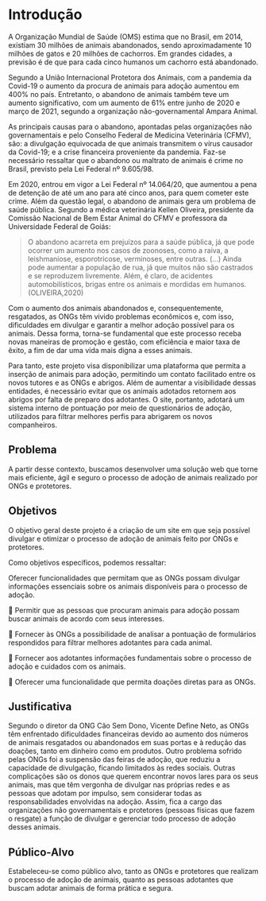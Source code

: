 # Introdução

A Organização Mundial de Saúde (OMS) estima que no Brasil, em 2014, existiam 30 milhões de animais abandonados, sendo aproximadamente 10 milhões de gatos e 20 milhões de cachorros. Em grandes cidades, a previsão é de que para cada cinco humanos um cachorro está abandonado. 

Segundo a União Internacional Protetora dos Animais, com a pandemia da Covid-19 o aumento da procura de animais para adoção aumentou em 400% no país. Entretanto, o abandono de animais também teve um aumento significativo, com um aumento de 61% entre junho de 2020 e março de 2021, segundo a organização não-governamental Ampara Animal.

As principais causas para o abandono, apontadas pelas organizações não governamentais e pelo Conselho Federal de Medicina Veterinária (CFMV), são: a divulgação equivocada de que animais transmitem o vírus causador da Covid-19; e a crise financeira proveniente da pandemia. Faz-se necessário ressaltar que o abandono ou maltrato de animais é crime no Brasil, previsto pela Lei Federal nº 9.605/98.

Em 2020, entrou em vigor a Lei Federal nº 14.064/20, que aumentou a pena de detenção de até um ano para até cinco anos, para quem cometer este crime. Além da questão legal, o abandono de animais gera um problema de saúde pública. Segundo a médica veterinária Kellen Oliveira, presidente da Comissão Nacional de Bem Estar Animal do CFMV e professora da Universidade Federal de Goiás: 
 
>O abandono acarreta em prejuízos para a saúde pública, já que pode ocorrer um aumento nos casos de zoonoses, como a raiva, a leishmaniose, esporotricose, verminoses, entre outras. (...) Ainda pode aumentar a população de rua, já que muitos não são castrados e se reproduzem livremente. Além, é claro, de acidentes automobilísticos, brigas entre os animais e mordidas em humanos. (OLIVEIRA,2020)

Com o aumento dos animais abandonados e, consequentemente, resgatados, as ONGs têm vivido problemas econômicos e, com isso, dificuldades em divulgar e garantir a melhor adoção possível para os animais. Dessa forma, torna-se fundamental que este processo receba novas maneiras de promoção e gestão, com eficiência e maior taxa de êxito, a fim de dar uma vida mais digna a esses animais.

Para tanto, este projeto visa disponibilizar uma plataforma que permita a inserção de animais para adoção, permitindo um contato facilitado entre os novos tutores e as ONGs e abrigos. Além de aumentar a visibilidade dessas entidades, é necessário evitar que os animais adotados retornem aos abrigos por falta de preparo dos adotantes. O site, portanto, adotará um sistema interno de pontuação por meio de questionários de adoção, utilizados para filtrar melhores perfis para abrigarem os novos companheiros.


## Problema

A partir desse contexto, buscamos desenvolver uma solução web que torne mais eficiente, ágil e seguro o processo de adoção de animais realizado por ONGs e protetores.

## Objetivos

O objetivo geral deste projeto é a criação de um site em que seja possível divulgar e otimizar o processo de adoção de animais feito por ONGs e protetores.

Como objetivos específicos, podemos ressaltar:

Oferecer funcionalidades que permitam que as ONGs possam divulgar informações essenciais sobre os animais disponíveis para o processo de adoção.

 :paw_prints: Permitir que as pessoas que procuram animais para adoção possam buscar animais de acordo com seus interesses.
 
 :paw_prints: Fornecer às ONGs a possibilidade de analisar a pontuação de formulários respondidos para filtrar melhores adotantes para cada animal.
 
 :paw_prints: Fornecer aos adotantes informações fundamentais sobre o processo de adoção e cuidados com os animais.
 
 :paw_prints: Oferecer uma funcionalidade que permita doações diretas para as ONGs.

## Justificativa

Segundo o diretor da ONG Cão Sem Dono, Vicente Define Neto, as ONGs têm enfrentado dificuldades financeiras devido ao aumento dos números de animais resgatados ou abandonados em suas portas e à redução das doações, tanto em dinheiro como em produtos. Outro problema sofrido pelas ONGs foi a suspensão das feiras de adoção, que reduziu a capacidade de divulgação, ficando limitados às redes sociais. Outras complicações são os donos que querem encontrar novos lares para os seus animais, mas que têm vergonha de divulgar nas próprias redes e as pessoas que adotam por impulso, sem considerar todas as responsabilidades envolvidas na adoção. Assim, fica a cargo das organizações não governamentais e protetores (pessoas físicas que fazem o resgate) a função de divulgar e gerenciar todo processo de adoção desses animais.

## Público-Alvo

Estabeleceu-se como público alvo, tanto as ONGs e protetores que realizam o processo de adoção de animais, quanto as pessoas adotantes que buscam adotar animais de forma prática e segura.
